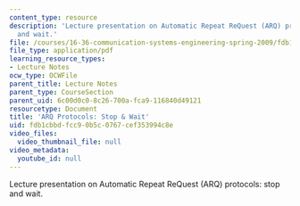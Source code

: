 ```yaml
---
content_type: resource
description: 'Lecture presentation on Automatic Repeat ReQuest (ARQ) protocols: stop
  and wait.'
file: /courses/16-36-communication-systems-engineering-spring-2009/fdb1cbbdfcc90b5c0767cef353994c8e_MIT16_36s09_lec17.pdf
file_type: application/pdf
learning_resource_types:
- Lecture Notes
ocw_type: OCWFile
parent_title: Lecture Notes
parent_type: CourseSection
parent_uid: 6c00d0c0-8c26-700a-fca9-116840d49121
resourcetype: Document
title: 'ARQ Protocols: Stop & Wait'
uid: fdb1cbbd-fcc9-0b5c-0767-cef353994c8e
video_files:
  video_thumbnail_file: null
video_metadata:
  youtube_id: null
---
```

Lecture presentation on Automatic Repeat ReQuest (ARQ) protocols: stop and wait.

